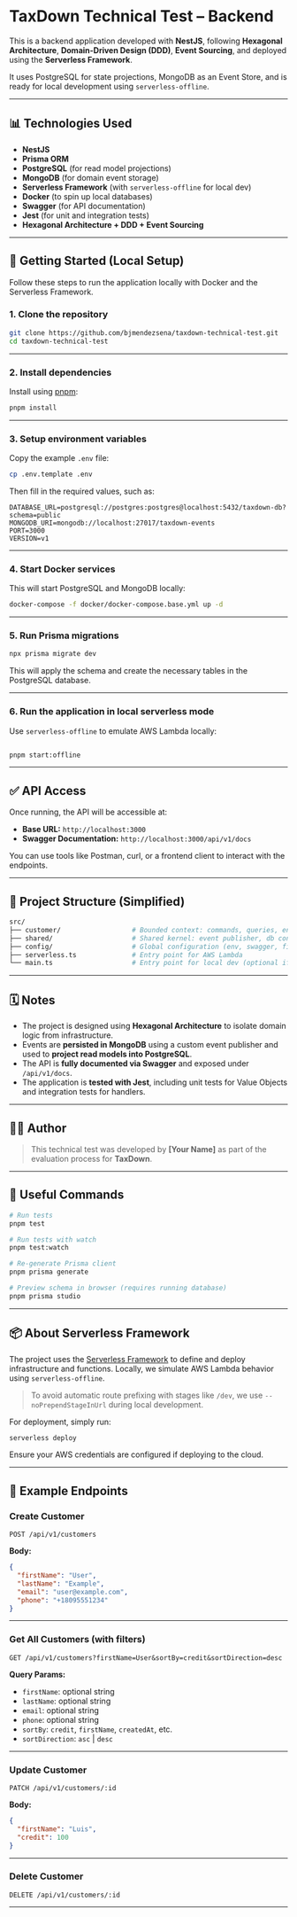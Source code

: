 # TaxDown Technical Test – Backend

This is a backend application developed with **NestJS**, following **Hexagonal Architecture**, **Domain-Driven Design (DDD)**, **Event Sourcing**, and deployed using the **Serverless Framework**.

It uses PostgreSQL for state projections, MongoDB as an Event Store, and is ready for local development using `serverless-offline`.

---

## 📊 Technologies Used

- **NestJS**
- **Prisma ORM**
- **PostgreSQL** (for read model projections)
- **MongoDB** (for domain event storage)
- **Serverless Framework** (with `serverless-offline` for local dev)
- **Docker** (to spin up local databases)
- **Swagger** (for API documentation)
- **Jest** (for unit and integration tests)
- **Hexagonal Architecture + DDD + Event Sourcing**

---

## 🚀 Getting Started (Local Setup)

Follow these steps to run the application locally with Docker and the Serverless Framework.

### 1. Clone the repository

```bash
git clone https://github.com/bjmendezsena/taxdown-technical-test.git
cd taxdown-technical-test
```

---

### 2. Install dependencies

Install using [pnpm](https://pnpm.io/):

```bash
pnpm install
```

---

### 3. Setup environment variables

Copy the example `.env` file:

```bash
cp .env.template .env
```

Then fill in the required values, such as:

```dotenv
DATABASE_URL=postgresql://postgres:postgres@localhost:5432/taxdown-db?schema=public
MONGODB_URI=mongodb://localhost:27017/taxdown-events
PORT=3000
VERSION=v1
```

---

### 4. Start Docker services

This will start PostgreSQL and MongoDB locally:

```bash
docker-compose -f docker/docker-compose.base.yml up -d
```

---

### 5. Run Prisma migrations

```bash
npx prisma migrate dev
```

This will apply the schema and create the necessary tables in the PostgreSQL database.

---

### 6. Run the application in local serverless mode

Use `serverless-offline` to emulate AWS Lambda locally:

```bash

pnpm start:offline

```

---

## ✅ API Access

Once running, the API will be accessible at:

- **Base URL:** `http://localhost:3000`
- **Swagger Documentation:** `http://localhost:3000/api/v1/docs`

You can use tools like Postman, curl, or a frontend client to interact with the endpoints.

---

## 📂 Project Structure (Simplified)

```bash
src/
├── customer/                  # Bounded context: commands, queries, entities, VO, exceptions, etc.
├── shared/                    # Shared kernel: event publisher, db connections, filters, etc.
├── config/                    # Global configuration (env, swagger, filters)
├── serverless.ts              # Entry point for AWS Lambda
└── main.ts                    # Entry point for local dev (optional if not used)
```

---

## 🗓 Notes

- The project is designed using **Hexagonal Architecture** to isolate domain logic from infrastructure.
- Events are **persisted in MongoDB** using a custom event publisher and used to **project read models into PostgreSQL**.
- The API is **fully documented via Swagger** and exposed under `/api/v1/docs`.
- The application is **tested with Jest**, including unit tests for Value Objects and integration tests for handlers.

---

## 🧑‍💻 Author

> This technical test was developed by **[Your Name]** as part of the evaluation process for **TaxDown**.

---

## 💪 Useful Commands

```bash
# Run tests
pnpm test

# Run tests with watch
pnpm test:watch

# Re-generate Prisma client
pnpm prisma generate

# Preview schema in browser (requires running database)
pnpm prisma studio
```

---

## 📦 About Serverless Framework

The project uses the [Serverless Framework](https://www.serverless.com/) to define and deploy infrastructure and functions. Locally, we simulate AWS Lambda behavior using `serverless-offline`.

> To avoid automatic route prefixing with stages like `/dev`, we use `--noPrependStageInUrl` during local development.

For deployment, simply run:

```bash
serverless deploy
```

Ensure your AWS credentials are configured if deploying to the cloud.

---

## 🔢 Example Endpoints

### Create Customer

```http
POST /api/v1/customers
```

**Body:**

```json
{
  "firstName": "User",
  "lastName": "Example",
  "email": "user@example.com",
  "phone": "+18095551234"
}
```

---

### Get All Customers (with filters)

```http
GET /api/v1/customers?firstName=User&sortBy=credit&sortDirection=desc
```

**Query Params:**

- `firstName`: optional string
- `lastName`: optional string
- `email`: optional string
- `phone`: optional string
- `sortBy`: `credit`, `firstName`, `createdAt`, etc.
- `sortDirection`: `asc` | `desc`

---

### Update Customer

```http
PATCH /api/v1/customers/:id
```

**Body:**

```json
{
  "firstName": "Luis",
  "credit": 100
}
```

---

### Delete Customer

```http
DELETE /api/v1/customers/:id
```

---
